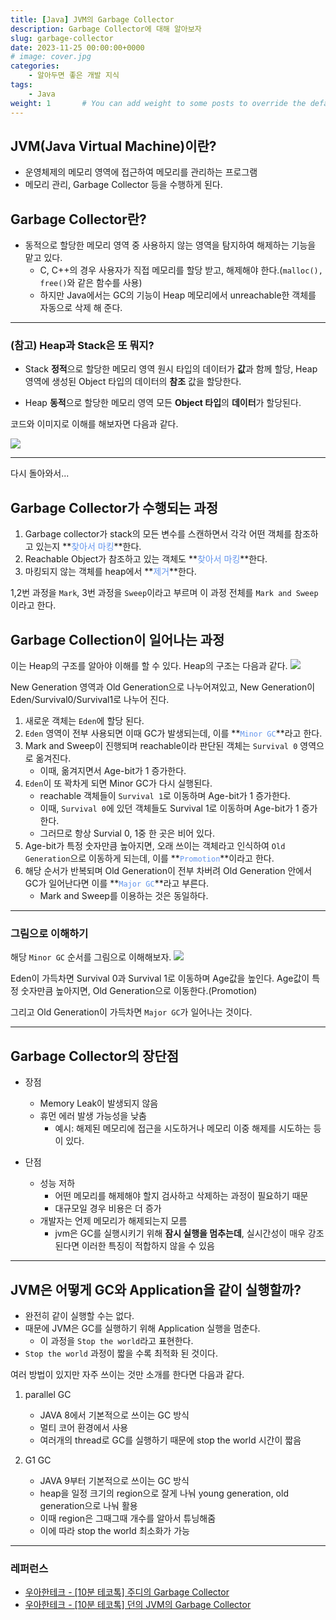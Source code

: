 ```yaml
---
title: [Java] JVM의 Garbage Collector
description: Garbage Collector에 대해 알아보자
slug: garbage-collector
date: 2023-11-25 00:00:00+0000
# image: cover.jpg
categories:
    - 알아두면 좋은 개발 지식
tags:
    - Java
weight: 1       # You can add weight to some posts to override the default sorting (date descending)
---
```


## JVM(Java Virtual Machine)이란?

- 운영체제의 메모리 영역에 접근하여 메모리를 관리하는 프로그램
- 메모리 관리, Garbage Collector 등을 수행하게 된다.

## Garbage Collector란?

- 동적으로 할당한 메모리 영역 중 사용하지 않는 영역을 탐지하여 해제하는 기능을 맡고 있다.
  - C, C++의 경우 사용자가 직접 메모리를 할당 받고, 해제해야 한다.(```malloc(), free()```와 같은 함수를 사용)
  - 하지만 Java에서는 GC의 기능이 Heap 메모리에서 unreachable한 객체를 자동으로 삭제 해 준다.

---

### (참고) Heap과 Stack은 또 뭐지?

- Stack
**정적**으로 할당한 메모리 영역
원시 타입의 데이터가 **값**과 함께 할당, Heap 영역에 생성된 Object 타입의 데이터의 **참조** 값을 할당한다.

- Heap
**동적**으로 할당한 메모리 영역
모든 **Object 타입**의 **데이터**가 할당된다.

코드와 이미지로 이해를 해보자면 다음과 같다.

![](https://velog.velcdn.com/images/yeseul/post/3cec2b0a-f734-40ee-9c67-dbe2ededbfb1/image.png)


---

다시 돌아와서...

## Garbage Collector가 수행되는 과정

1. Garbage collector가 stack의 모든 변수를 스캔하면서 각각 어떤 객체를 참조하고 있는지 **<span style="color: #6495ED">찾아서 마킹</span>**한다.
2. Reachable Object가 참조하고 있는 객체도 **<span style="color: #6495ED">찾아서 마킹</span>**한다.
3. 마킹되지 않는 객체를 heap에서 **<span style="color: #6495ED">제거</span>**한다.

1,2번 과정을 ```Mark```, 3번 과정을 ```Sweep```이라고 부르며 이 과정 전체를 ```Mark and Sweep```이라고 한다.

## Garbage Collection이 일어나는 과정

이는 Heap의 구조를 알아야 이해를 할 수 있다.
Heap의 구조는 다음과 같다.
![](https://velog.velcdn.com/images/yeseul/post/73f32293-3fee-4357-848c-ee6e1c0aca23/image.png)

New Generation 영역과 Old Generation으로 나누어져있고,
New Generation이 Eden/Survival0/Survival1로 나누어 진다.

1. 새로운 객체는 ```Eden```에 할당 된다.
2. ```Eden``` 영역이 전부 사용되면 이때 GC가 발생되는데, 이를 **<span style="color: #6495ED">```Minor GC```</span>**라고 한다.
3. Mark and Sweep이 진행되며 reachable이라 판단된 객체는 ```Survival 0``` 영역으로 옮겨진다.
   - 이때, 옮겨지면서 Age-bit가 1 증가한다.
4. ```Eden```이 또 꽉차게 되면 Minor GC가 다시 실행된다.
   - reachable 객체들이 ```Survival 1```로 이동하며 Age-bit가 1 증가한다.
   - 이때, ```Survival 0```에 있던 객체들도 Survival 1로 이동하며 Age-bit가 1 증가한다.
   - 그러므로 항상 Survial 0, 1중 한 곳은 비어 있다.
5. Age-bit가 특정 숫자만큼 높아지면, 오래 쓰이는 객체라고 인식하여 ```Old Generation```으로 이동하게 되는데, 이를 **<span style="color: #6495ED">```Promotion```</span>**이라고 한다.
6. 해당 순서가 반복되며 Old Generation이 전부 차버려 Old Generation 안에서 GC가 일어난다면 이를 **<span style="color: #6495ED">```Major GC```</span>**라고 부른다.
   - Mark and Sweep를 이용하는 것은 동일하다.

---

### 그림으로 이해하기

해당 ```Minor GC``` 순서를 그림으로 이해해보자.
![](https://velog.velcdn.com/images/yeseul/post/f39940f1-9880-4956-80b2-75c985c10b96/image.png)

Eden이 가득차면 Survival 0과 Survival 1로 이동하며 Age값을 높인다.
Age값이 특정 숫자만큼 높아지면, Old Generation으로 이동한다.(Promotion)

그리고 Old Generation이 가득차면 ```Major GC```가 일어나는 것이다.


---

## Garbage Collector의 장단점

- 장점
  - Memory Leak이 발생되지 않음
  - 휴먼 에러 발생 가능성을 낮춤
    - 예시: 해제된 메모리에 접근을 시도하거나 메모리 이중 해제를 시도하는 등이 있다.


- 단점
  - 성능 저하
    - 어떤 메모리를 해제해야 할지 검사하고 삭제하는 과정이 필요하기 때문
    - 대규모일 경우 비용은 더 증가
  - 개발자는 언제 메모리가 해제되는지 모름
    - jvm은 GC를 실행시키기 위해 **잠시 실행을 멈추는데**, 실시간성이 매우 강조된다면 이러한 특징이 적합하지 않을 수 있음
    
---

## JVM은 어떻게 GC와 Application을 같이 실행할까?

- 완전히 같이 실행할 수는 없다.
- 때문에 JVM은 GC를 실행하기 위해 Application 실행을 멈춘다.
  - 이 과정을 ```Stop the world```라고 표현한다.
- ```Stop the world``` 과정이 짧을 수록 최적화 된 것이다.

여러 방법이 있지만 자주 쓰이는 것만 소개를 한다면 다음과 같다.


1. parallel GC
   - JAVA 8에서 기본적으로 쓰이는 GC 방식
   - 멀티 코어 환경에서 사용
   - 여러개의 thread로 GC를 실행하기 때문에 stop the world 시간이 짧음


2. G1 GC
   - JAVA 9부터 기본적으로 쓰이는 GC 방식
   - heap을 일정 크기의 region으로 잘게 나눠 young generation, old generation으로 나눠 활용
   - 이때 region은 그때그때 개수를 알아서 튜닝해줌
   - 이에 따라 stop the world 최소화가 가능
  
---

### 레퍼런스

- [우아한테크 - [10분 테코톡] 주디의 Garbage Collector](https://youtu.be/M49_H5FjJ3U?si=hBekl2_5zEzjJazy)
- [우아한테크 - [10분 테코톡] 던의 JVM의 Garbage Collector](https://youtu.be/vZRmCbl871I?si=7uqEXOqzIl2_Y4mP)